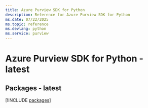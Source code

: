 ```yaml
---
title: Azure Purview SDK for Python
description: Reference for Azure Purview SDK for Python
ms.date: 07/22/2025
ms.topic: reference
ms.devlang: python
ms.service: purview
---
```

# Azure Purview SDK for Python - latest
## Packages - latest
[!INCLUDE [packages](purview-index.md)]